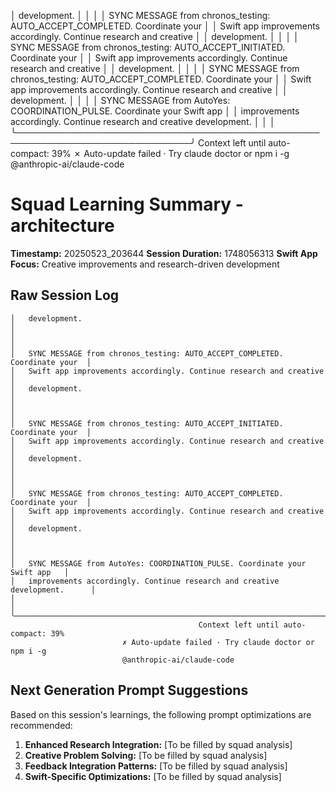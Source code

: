 │   development.                                                               │
│                                                                              │
│   SYNC MESSAGE from chronos_testing: AUTO_ACCEPT_COMPLETED. Coordinate your  │
│   Swift app improvements accordingly. Continue research and creative         │
│   development.                                                               │
│                                                                              │
│   SYNC MESSAGE from chronos_testing: AUTO_ACCEPT_INITIATED. Coordinate your  │
│   Swift app improvements accordingly. Continue research and creative         │
│   development.                                                               │
│                                                                              │
│   SYNC MESSAGE from chronos_testing: AUTO_ACCEPT_COMPLETED. Coordinate your  │
│   Swift app improvements accordingly. Continue research and creative         │
│   development.                                                               │
│                                                                              │
│   SYNC MESSAGE from AutoYes: COORDINATION_PULSE. Coordinate your Swift app   │
│   improvements accordingly. Continue research and creative development.      │
│                                                                              │
╰──────────────────────────────────────────────────────────────────────────────╯
                                          Context left until auto-compact: 39%
                         ✗ Auto-update failed · Try claude doctor or npm i -g
                         @anthropic-ai/claude-code




# Squad Learning Summary - architecture
**Timestamp:** 20250523_203644
**Session Duration:** 1748056313
**Swift App Focus:** Creative improvements and research-driven development

## Raw Session Log
```
│   development.                                                               │
│                                                                              │
│   SYNC MESSAGE from chronos_testing: AUTO_ACCEPT_COMPLETED. Coordinate your  │
│   Swift app improvements accordingly. Continue research and creative         │
│   development.                                                               │
│                                                                              │
│   SYNC MESSAGE from chronos_testing: AUTO_ACCEPT_INITIATED. Coordinate your  │
│   Swift app improvements accordingly. Continue research and creative         │
│   development.                                                               │
│                                                                              │
│   SYNC MESSAGE from chronos_testing: AUTO_ACCEPT_COMPLETED. Coordinate your  │
│   Swift app improvements accordingly. Continue research and creative         │
│   development.                                                               │
│                                                                              │
│   SYNC MESSAGE from AutoYes: COORDINATION_PULSE. Coordinate your Swift app   │
│   improvements accordingly. Continue research and creative development.      │
│                                                                              │
╰──────────────────────────────────────────────────────────────────────────────╯
                                          Context left until auto-compact: 39%
                         ✗ Auto-update failed · Try claude doctor or npm i -g
                         @anthropic-ai/claude-code
```

## Next Generation Prompt Suggestions
Based on this session's learnings, the following prompt optimizations are recommended:

1. **Enhanced Research Integration:** [To be filled by squad analysis]
2. **Creative Problem Solving:** [To be filled by squad analysis] 
3. **Feedback Integration Patterns:** [To be filled by squad analysis]
4. **Swift-Specific Optimizations:** [To be filled by squad analysis]

